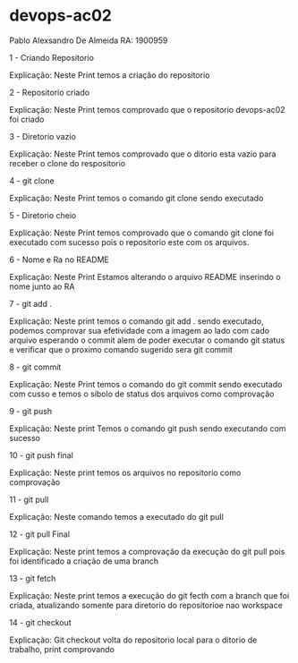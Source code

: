 # devops-ac02

Pablo Alexsandro De Almeida RA: 1900959  

1 - Criando Repositorio  

Explicação: Neste Print temos a criação do repositorio  

2 - Repositorio criado  

Explicação: Neste Print temos comprovado que o repositorio devops-ac02 foi criado  

3 - Diretorio vazio  

Explicação: Neste Print temos comprovado que o ditorio esta vazio para receber o clone do respositorio  

4 - git clone  

Explicação: Neste Print temos o comando git clone sendo executado  

5 - Diretorio cheio  

Explicação: Neste Print temos comprovado que o comando git clone foi executado com sucesso pois o repositorio este com os arquivos.  

6 - Nome e Ra no README  

Explicação: Neste Print Estamos alterando o arquivo README inserindo o nome junto ao RA  

7  - git add .  

Explicação: Neste print temos o comando git add . sendo executado, podemos comprovar sua efetividade com a imagem ao lado com cado arquivo esperando o commit alem de poder executar o comando git status e verificar que o proximo comando sugerido sera git commit  

8 - git commit  

Explicação: Neste Print temos o comando do git commit sendo executado com cusso e temos o sibolo de status dos arquivos como comprovação  

9 - git push  

Explicação: Neste print Temos o comando git push sendo executando com sucesso  

10 - git push final  

Explicação: Neste print temos os arquivos no repositorio como comprovação  

11 - git pull  

Explicação: Neste comando temos a executado do git pull  

12 - git pull Final  

Explicação: Neste print temos a comprovação da execução do git pull pois foi identificado a criação de uma branch   

13 - git fetch  

Explicação: Neste print temos a execução do git fecth com a branch que foi criada, atualizando somente para diretorio do repositorioe nao workspace  

14 - git checkout  

Explicação: Git checkout volta do repositorio local para o ditorio de trabalho, print comprovando  